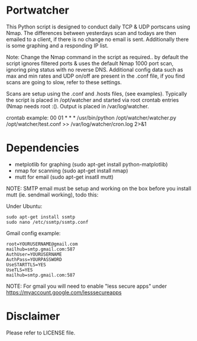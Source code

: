 # Portwatcher
This Python script is designed to conduct daily TCP & UDP portscans using Nmap. The differences between yesterdays scan and todays are then emailed to a client, if there is no change no email is sent. Additionally there is some graphing and a responding IP list.

Note: Change the Nmap command in the script as required.. by default the script ignores filtered ports & uses the default Nmap 1000 port scan, ignoring ping status with no reverse DNS. Additional config data such as max and min rates and UDP on/off are present in the .conf file, if you find scans are going to slow, refer to these settings.

Scans are setup using the .conf and .hosts files, (see examples).
Typically the script is placed in /opt/watcher and started via root crontab entries (Nmap needs root :(). 
Output is placed in /var/log/watcher.

crontab example:
00 01 * * * /usr/bin/python /opt/watcher/watcher.py /opt/watcher/test.conf >> /var/log/watcher/cron.log 2>&1

# Dependencies

  - metplotlib for graphing (sudo apt-get install python-matplotlib)
  - nmap for scanning (sudo apt-get install nmap)
  - mutt for email (sudo apt-get insatll mutt)

NOTE: SMTP email must be setup and working on the box before you install mutt (ie. sendmail working), todo this:

Under Ubuntu:
```
sudo apt-get install ssmtp
sudo nano /etc/ssmtp/ssmtp.conf
```

Gmail config example:
```
root=YOURUSERNAME@gmail.com
mailhub=smtp.gmail.com:587
AuthUser=YOURUSERNAME
AuthPass=YOURPASSWORD
UseSTARTTLS=YES
UseTLS=YES
mailhub=smtp.gmail.com:587
```

NOTE: For gmail you will need to enable "less secure apps" under https://myaccount.google.com/lesssecureapps

# Disclaimer

Please refer to LICENSE file.
